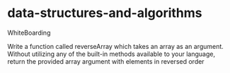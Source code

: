 # data-structures-and-algorithms
WhiteBoarding

Write a function called reverseArray which takes an array as an argument. Without utilizing any of the built-in methods available to your language, return the provided array argument with elements in reversed order
